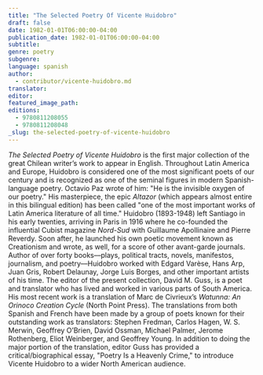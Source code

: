 ```yaml
---
title: "The Selected Poetry Of Vicente Huidobro"
draft: false
date: 1982-01-01T06:00:00-04:00
publication_date: 1982-01-01T06:00:00-04:00
subtitle:
genre: poetry
subgenre:
language: spanish
author:
  - contributor/vicente-huidobro.md
translator:
editor:
featured_image_path:
editions:
  - 9780811208055
  - 9780811208048
_slug: the-selected-poetry-of-vicente-huidobro
---
```


_The Selected Poetry of Vicente Huidobro_ is the first major collection of the great Chilean writer’s work to appear in English. Throughout Latin America and Europe, Huidobro is considered one of the most significant poets of our century and is recognized as one of the seminal figures in modern Spanish-language poetry. Octavio Paz wrote of him: "He is the invisible oxygen of our poetry." His masterpiece, the epic _Altazor_ (which appears almost entire in this bilingual edition) has been called "one of the most important works of Latin America literature of all time." Huidobro (1893-1948) left Santiago in his early twenties, arriving in Paris in 1916 where he co-founded the influential Cubist magazine _Nord-Sud_ with Guillaume Apollinaire and Pierre Reverdy. Soon after, he launched his own poetic movement known as Creationism and wrote, as well, for a score of other avant-garde journals. Author of over forty books––plays, political tracts, novels, manifestos, journalism, and poetry––Huidobro worked with Edgard Varèse, Hans Arp, Juan Gris, Robert Delaunay, Jorge Luis Borges, and other important artists of his time. The editor of the present collection, David M. Guss, is a poet and translator who has lived and worked in various parts of South America. His most recent work is a translation of Marc de Civrieux’s _Watunna: An Orinoco Creation Cycle_ (North Point Press). The translations from both Spanish and French have been made by a group of poets known for their outstanding work as translators: Stephen Fredman, Carlos Hagen, W. S. Merwin, Geoffrey O’Brien, David Ossman, Michael Palmer, Jerome Rothenberg, Eliot Weinberger, and Geoffrey Young. In addition to doing the major portion of the translation, editor Guss has provided a critical/biographical essay, "Poetry Is a Heavenly Crime," to introduce Vicente Huidobro to a wider North American audience.

